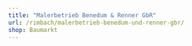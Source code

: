 ```yaml
---
title: "Malerbetrieb Benedum & Renner GbR"
url: /rimbach/malerbetrieb-benedum-und-renner-gbr/
shop: Baumarkt
---
```

